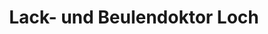 ---
title: "Lack- und Beulendoktor Loch"
url: /sankt-wendel/lack-und-beulendoktor-loch/
shop: Autowerkstatt
---